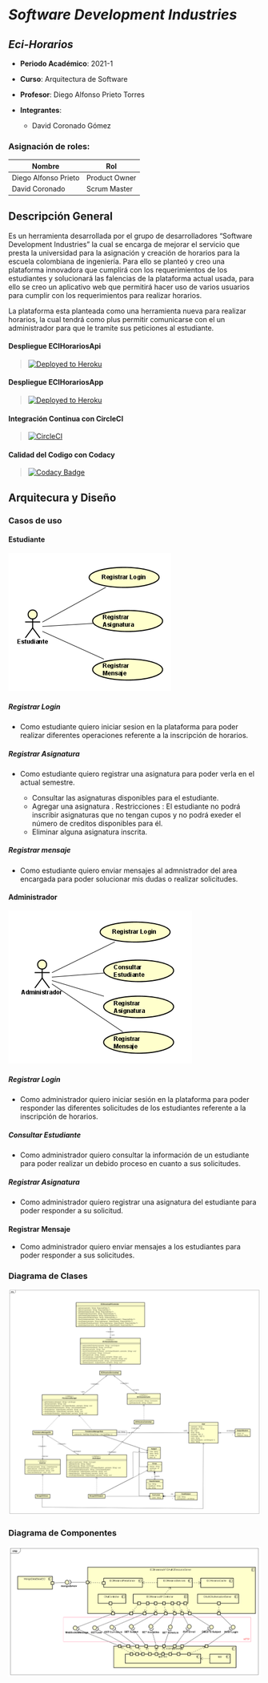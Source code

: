 # ***Software Development Industries***
## ***Eci-Horarios***

  - **Periodo Académico**: 2021-1
  - **Curso**: Arquitectura de Software
  - **Profesor**: Diego Alfonso Prieto Torres
  
  
- **Integrantes**:
  - David Coronado Gómez
 

### Asignación de roles:
|     Nombre    |     Rol         |
|--------------|------------- |
|Diego Alfonso Prieto	|Product Owner    |
|David Coronado	|Scrum Master    |

 

 
  ## Descripción General
 
Es un herramienta desarrollada por el grupo de desarrolladores “Software Development Industries” la cual se encarga de mejorar el servicio que presta la universidad para la asignación y creación de horarios para la escuela colombiana de ingeniería. Para ello se planteó y creo una plataforma innovadora que cumplirá con los requerimientos de los estudiantes y solucionará las falencias de la plataforma actual usada, para ello se creo un aplicativo web que permitirá hacer uso de varios usuarios para cumplir con los requerimientos para realizar horarios. 

La plataforma esta planteada como una herramienta nueva para realizar horarios, la cual tendrá como plus  permitir comunicarse con el un administrador para que le tramite sus peticiones al estudiante.



#### Despliegue  ECIHorariosApi
>[![Deployed to Heroku](https://www.herokucdn.com/deploy/button.png)](https://ecihorarios.herokuapp.com) 

#### Despliegue  ECIHorariosApp 
>[![Deployed to Heroku](https://www.herokucdn.com/deploy/button.png)](https://ecihorariosapp.herokuapp.com) 

#### Integración Continua con CircleCI
>[![CircleCI](https://circleci.com/gh/The-Developers-Eci/2020-2-PROYCVDS-THE_DEVELOPERS_ECI.svg?style=svg)](https://app.circleci.com/pipelines/github/davinchicoronado/proyect)


#### Calidad del Codigo con Codacy

>[![Codacy Badge](https://app.codacy.com/project/badge/Grade/b62c449e43f24a86803f524a67d373ea)](https://app.codacy.com/gh/Software-Development-Industries/ECI-Horarios/dashboard)



## **Arquitecura y Diseño**
### Casos de uso  

####  Estudiante 
![](Img/Diagramas/casodeusoest.png) 

##### Registrar Login 
* Como estudiante quiero iniciar sesion en la plataforma para poder realizar diferentes operaciones referente a la inscripción de horarios.
   
##### Registrar Asignatura 

* Como estudiante quiero registrar una asignatura para poder verla en el actual semestre. 

  - Consultar las asignaturas disponibles para el estudiante. 
  - Agregar una asignatura . Restricciones : El estudiante no podrá inscribir asignaturas que no tengan cupos y no podrá exeder el número de creditos disponibles para        él.
  - Eliminar alguna asignatura inscrita.

##### Registrar mensaje 
* Como estudiante quiero enviar mensajes al admnistrador del area encargada para poder solucionar mis dudas o realizar solicitudes. 

####  Administrador 
![](Img/Diagramas/casodeusoadmin.png) 

##### Registrar Login 
* Como administrador quiero iniciar sesión en la plataforma para poder responder las  diferentes solicitudes de los estudiantes referente a la inscripción de horarios. 

##### Consultar Estudiante 
* Como administrador quiero consultar la información de un estudiante para poder realizar un debido proceso en cuanto a sus solicitudes.

##### Registrar Asignatura 
* Como administrador quiero registrar una asignatura del estudiante para poder responder a su solicitud. 

#### Registrar Mensaje 
* Como administrador quiero enviar mensajes a los estudiantes para poder responder a sus solicitudes. 

### Diagrama de Clases
![](Img/Diagramas/ClassDiagramECIHorarios.png)

### Diagrama de Componentes 
![](Img/Diagramas/ComponentDiagramECIHorarios.png)


       
